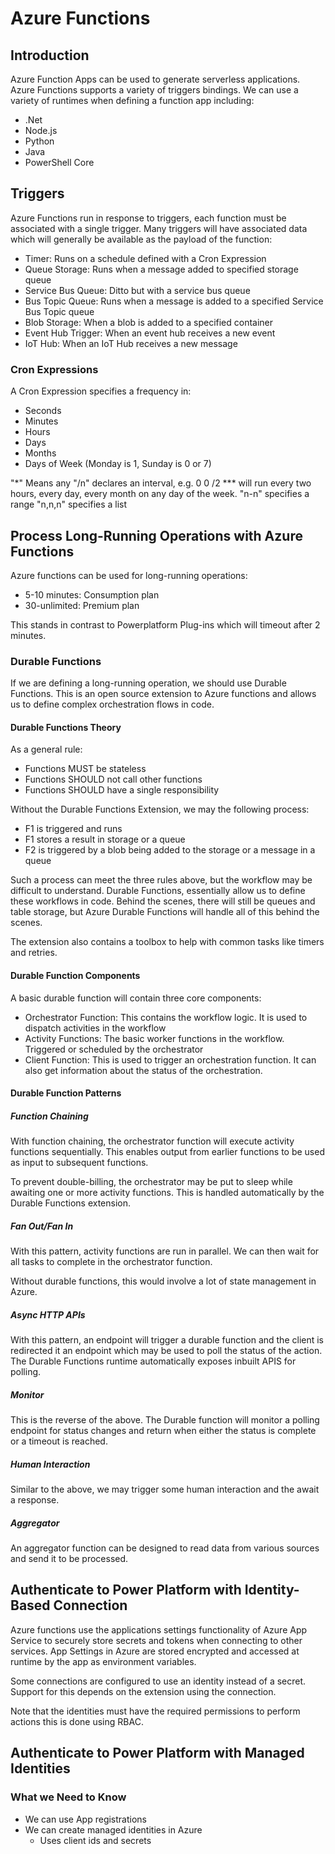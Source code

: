 # Azure Functions

## Introduction

Azure Function Apps can be used to generate serverless applications. Azure
Functions supports a variety of triggers bindings. We can use a variety of
runtimes when defining a function app including:

- .Net
- Node.js
- Python
- Java
- PowerShell Core

## Triggers

Azure Functions run in response to triggers, each function must be associated
with a single trigger. Many triggers will have associated data which will
generally be available as the payload of the function:

- Timer: Runs on a schedule defined with a Cron Expression
- Queue Storage: Runs when a message added to specified storage queue
- Service Bus Queue: Ditto but with a service bus queue
- Bus Topic Queue: Runs when a message is added to a specified Service Bus Topic
queue
- Blob Storage: When a blob is added to a specified container
- Event Hub Trigger: When an event hub receives a new event
- IoT Hub: When an IoT Hub receives a new message

### Cron Expressions

A Cron Expression specifies a frequency in:

- Seconds
- Minutes
- Hours
- Days
- Months
- Days of Week (Monday is 1, Sunday is 0 or 7)

"*" Means any
"/n" declares an interval, e.g. 0 0 /2 *** will run every two hours, every day,
every month on any day of the week.
"n-n" specifies a range
"n,n,n" specifies a list

## Process Long-Running Operations with Azure Functions

Azure functions can be used for long-running operations:

- 5-10 minutes: Consumption plan
- 30-unlimited: Premium plan

This stands in contrast to Powerplatform Plug-ins which will timeout after 2
minutes.

### Durable Functions

If we are defining a long-running operation, we should use Durable Functions.
This is an open source extension to Azure functions and allows us to define
complex orchestration flows in code.

#### Durable Functions Theory

As a general rule:

- Functions MUST be stateless
- Functions SHOULD not call other functions
- Functions SHOULD have a single responsibility

Without the Durable Functions Extension, we may the following process:

- F1 is triggered and runs
- F1 stores a result in storage or a queue
- F2 is triggered by a blob being added to the storage or a message in a queue

Such a process can meet the three rules above, but the workflow may be difficult
to understand. Durable Functions, essentially allow us to define these workflows
in code. Behind the scenes, there will still be queues and table storage, but
Azure Durable Functions will handle all of this behind the scenes.

The extension also contains a toolbox to help with common tasks like timers and
retries.

#### Durable Function Components

A basic durable function will contain three core components:

- Orchestrator Function: This contains the workflow logic. It is used to
dispatch activities in the workflow
- Activity Functions: The basic worker functions in the workflow. Triggered or
scheduled by the orchestrator
- Client Function: This is used to trigger an orchestration function. It can
also get information about the status of the orchestration.

#### Durable Function Patterns

##### Function Chaining

With function chaining, the orchestrator function will execute activity
functions sequentially. This enables output from earlier functions to be used as
input to subsequent functions.

To prevent double-billing, the orchestrator may be put to sleep while awaiting
one or more activity functions. This is handled automatically by the Durable
Functions extension.

##### Fan Out/Fan In

With this pattern, activity functions are run in parallel. We can then wait for
all tasks to complete in the orchestrator function.

Without durable functions, this would involve a lot of state management in
Azure.

##### Async HTTP APIs

With this pattern, an endpoint will trigger a durable function and the client is
redirected it an endpoint which may be used to poll the status of the action.
The Durable Functions runtime automatically exposes inbuilt APIS for polling.

##### Monitor

This is the reverse of the above. The Durable function will monitor a polling
endpoint for status changes and return when either the status is complete or a
timeout is reached.

##### Human Interaction

Similar to the above, we may trigger some human interaction and the await a
response.

##### Aggregator

An aggregator function can be designed to read data from various sources and
send it to be processed.

## Authenticate to Power Platform with Identity-Based Connection

Azure functions use the applications settings functionality of Azure App Service
to securely store secrets and tokens when connecting to other services. App
Settings in Azure are stored encrypted and accessed at runtime by the app as
environment variables.

Some connections are configured to use an identity instead of a secret. Support
for this depends on the extension using the connection.

Note that the identities must have the required permissions to perform actions
this is done using RBAC.

## Authenticate to Power Platform with Managed Identities

### What we Need to Know

- We can use App registrations
- We can create managed identities in Azure
  - Uses client ids and secrets

